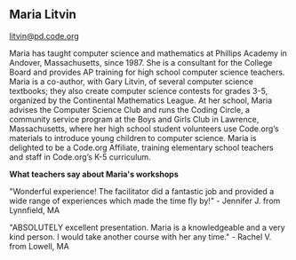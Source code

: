 ## Maria Litvin

[litvin@pd.code.org](mailto:litvin@pd.code.org)

Maria has taught computer science and mathematics at Phillips Academy in Andover, Massachusetts, since 1987. She is a consultant for the College Board and provides AP training for high school computer science teachers. Maria is a co-author, with Gary Litvin, of several computer science textbooks; they also create computer science contests for grades 3-5, organized by the Continental Mathematics League. At her school, Maria advises the Computer Science Club and runs the Coding Circle, a community service program at the Boys and Girls Club in Lawrence, Massachusetts, where her high school student volunteers use Code.org’s materials to introduce young children to computer science. Maria is delighted to be a Code.org Affiliate, training elementary school teachers and staff in Code.org’s K-5 curriculum.

**What teachers say about Maria's workshops**

"Wonderful experience!  The facilitator did a fantastic job and provided a wide range of experiences which made the time fly by!" - Jennifer J. from Lynnfield, MA

"ABSOLUTELY excellent presentation. Maria is a knowledgeable and a very kind person. I would take another course with her any time." - Rachel V. from Lowell, MA
